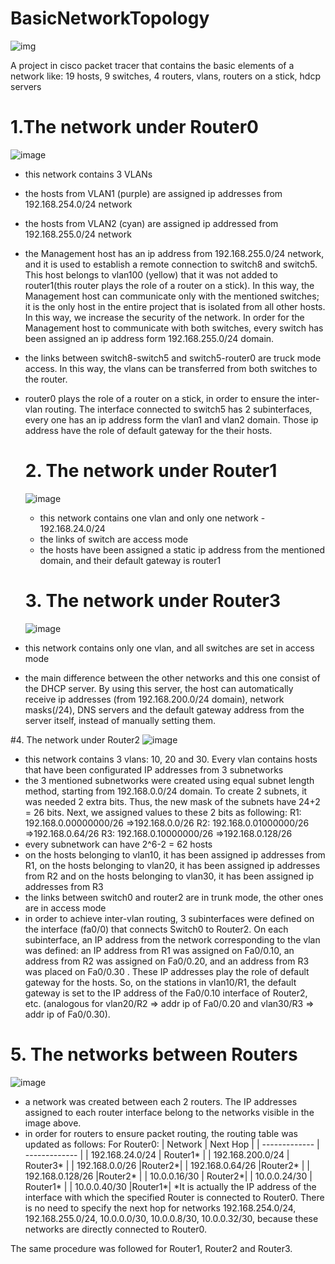 # BasicNetworkTopology
 ![img](https://github.com/adrianvirlan200/BasicNetworkTopology/assets/74298808/4031cad4-73b5-4a5f-83bf-e1a4bea4a507)
 
 A project in cisco packet tracer that contains the basic elements of a network like: 19 hosts, 9 switches, 4 routers, vlans, routers on a stick, hdcp servers

 # 1.The network under Router0
![image](https://github.com/adrianvirlan200/BasicNetworkTopology/assets/74298808/cdded73e-168f-4323-b469-1dd575885855)

- this network contains 3 VLANs
- the hosts from VLAN1 (purple) are assigned ip addresses from 192.168.254.0/24 network
- the hosts from VLAN2 (cyan) are assigned ip addressed from 192.168.255.0/24 network
- the Management host has an ip address from 192.168.255.0/24 network, and it is used to establish a remote connection to switch8 and switch5. This host belongs to vlan100 (yellow) that it was not added to router1(this router plays the role of a router on a stick). In this way, the Management host can communicate only with the mentioned switches; it is the only host in the entire project that is isolated from all other hosts. In this way, we increase the security of the network. In order for the Management host to communicate with both switches, every switch has been assigned an ip address form 192.168.255.0/24 domain.
- the links between switch8-switch5 and switch5-router0 are truck mode access. In this way, the vlans can be transferred from both switches to the router.
- router0 plays the role of a router on a stick, in order to ensure the inter-vlan routing. The interface connected to switch5 has 2 subinterfaces, every one has an ip address form the vlan1 and vlan2 domain. Those ip address have the role of default gateway for the their hosts.

  # 2. The network under Router1
  ![image](https://github.com/adrianvirlan200/BasicNetworkTopology/assets/74298808/5b27ab0f-644a-460f-bdf3-0a54d8a2ab4e)

  - this network contains one vlan and only one network - 192.168.24.0/24
  - the links of switch are access mode
  - the hosts have been assigned a static ip address from the mentioned domain, and their default gateway is router1
 
  # 3. The network under Router3
  ![image](https://github.com/adrianvirlan200/BasicNetworkTopology/assets/74298808/1f549435-5ed8-49d5-b4af-09d4d6eb6849)

- this network contains only one vlan, and all switches are set in access mode
- the main difference between the other networks and this one consist of the DHCP server. By using this server, the host can automatically receive ip addresses (from 192.168.200.0/24 domain), network masks(/24), DNS servers and the default gateway address from the server itself, instead of manually setting them.

#4. The network under Router2
![image](https://github.com/adrianvirlan200/BasicNetworkTopology/assets/74298808/f41a91f6-0334-4a9d-a1d5-968d8e9bb999)

- this network contains 3 vlans: 10, 20 and 30. Every vlan contains hosts that have been configurated IP addresses from 3 subnetworks
- the 3 mentioned subnetworks were created using equal subnet length method, starting from 192.168.0.0/24 domain. To create 2 subnets, it was needed 2 extra bits. Thus, the new mask of the subnets have 24+2 = 26 bits. Next, we assigned values to these 2 bits as following:
  R1: 192.168.0.00000000/26 =>192.168.0.0/26
  R2: 192.168.0.01000000/26 =>192.168.0.64/26
  R3: 192.168.0.10000000/26 =>192.168.0.128/26
- every subnetwork can have 2^6-2 = 62 hosts
- on the hosts belonging to vlan10, it has been assigned ip addresses from R1, on the hosts belonging to vlan20, it has been assigned ip addresses from R2 and on the hosts belonging to vlan30, it has been assigned ip addresses from R3
- the links between switch0 and router2 are in trunk mode, the other ones are in access mode
- in order to achieve inter-vlan routing, 3 subinterfaces were defined on the interface (fa0/0) that connects Switch0 to Router2. On each subinterface, an IP address from the network corresponding to the vlan was defined: an IP address from R1 was assigned on Fa0/0.10, an address from R2 was assigned on Fa0/0.20, and an address from R3 was placed on Fa0/0.30 . These IP addresses play the role of default gateway for the hosts. So, on the stations in vlan10/R1, the default gateway is set to the IP address of the Fa0/0.10 interface of Router2, etc. (analogous for vlan20/R2 => addr ip of Fa0/0.20 and vlan30/R3 => addr ip of Fa0/0.30).

# 5. The networks between Routers
![image](https://github.com/adrianvirlan200/BasicNetworkTopology/assets/74298808/eba3d024-a30c-409e-a1e0-33a262f6139f)

- a network was created between each 2 routers. The IP addresses assigned to each router interface belong to the networks visible in the image above.
- in order for routers to ensure packet routing, the routing table was updated as follows:
For Router0:
| Network  | Next Hop |
| ------------- | ------------- |
| 192.168.24.0/24  | Router1*  |
| 192.168.200.0/24 | Router3*  |
| 192.168.0.0/26 |Router2*| 
| 192.168.0.64/26 |Router2* | 
| 192.168.0.128/26 |Router2* | 
| 10.0.0.16/30 | Router2*| 
| 10.0.0.24/30 | Router1* | 
| 10.0.0.40/30 |Router1*|
*It is actually the IP address of the interface with which the specified Router is connected to Router0.
There is no need to specify the next hop for networks 192.168.254.0/24, 192.168.255.0/24, 10.0.0.0/30, 10.0.0.8/30, 10.0.0.32/30, because these networks are directly connected to Router0.

The same procedure was followed for Router1, Router2 and Router3.

